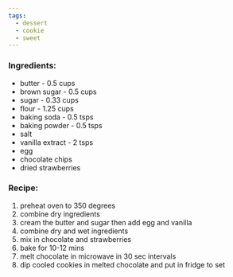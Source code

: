 ```yaml
---
tags:
  - dessert
  - cookie
  - sweet
---
```

### Ingredients:
- butter - 0.5 cups
- brown sugar - 0.5 cups
- sugar - 0.33 cups
- flour - 1.25 cups
- baking soda - 0.5 tsps
- baking powder - 0.5 tsps
- salt
- vanilla extract - 2 tsps
- egg
- chocolate chips
- dried strawberries

### Recipe:
1. preheat oven to 350 degrees
2. combine dry ingredients
3. cream the butter and sugar then add egg and vanilla
4. combine dry and wet ingredients
5. mix in chocolate and strawberries
6. bake for 10-12 mins
7. melt chocolate in microwave in 30 sec intervals
8. dip cooled cookies in melted chocolate and put in fridge to set